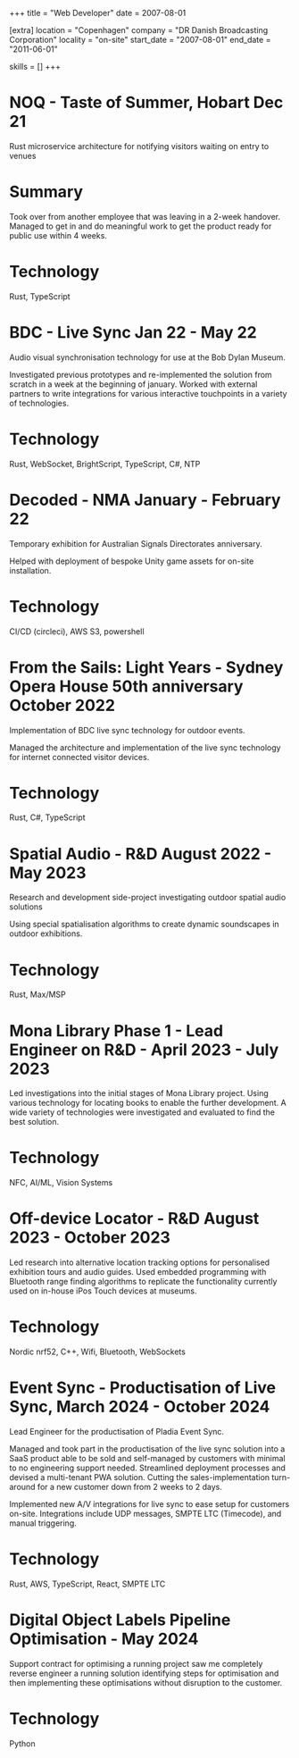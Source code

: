 +++
title = "Web Developer"
date = 2007-08-01

[extra]
location = "Copenhagen"
company = "DR Danish Broadcasting Corporation"
locality = "on-site"
start_date = "2007-08-01"
end_date = "2011-06-01"

skills = []
+++


NOQ - Taste of Summer, Hobart Dec 21
=

Rust microservice architecture for notifying visitors waiting on entry to venues

Summary
==
Took over from another employee that was leaving in a 2-week handover. Managed to
get in and do meaningful work to get the product ready for public use within 4 weeks.

Technology
==

Rust, TypeScript

BDC - Live Sync Jan 22 - May 22
=

Audio visual synchronisation technology for use at the Bob Dylan Museum.

Investigated previous prototypes and re-implemented the solution from scratch in
a week at the beginning of january. Worked with external partners to write
integrations for various interactive touchpoints in a variety of technologies.

Technology
==
Rust, WebSocket, BrightScript, TypeScript, C#, NTP

Decoded - NMA January - February 22
=

Temporary exhibition for Australian Signals Directorates anniversary.

Helped with deployment of bespoke Unity game assets for on-site installation.

Technology
==
CI/CD (circleci), AWS S3, powershell

From the Sails: Light Years - Sydney Opera House 50th anniversary October 2022
=

Implementation of BDC live sync technology for outdoor events.

Managed the architecture and implementation of the live sync technology for
internet connected visitor devices.

Technology
==
Rust, C#, TypeScript

Spatial Audio - R&D August 2022 - May 2023
=

Research and development side-project investigating outdoor spatial audio solutions

Using special spatialisation algorithms to create dynamic soundscapes in
outdoor exhibitions.

Technology
==
Rust, Max/MSP

Mona Library Phase 1 - Lead Engineer on R&D - April 2023 - July 2023
=

Led investigations into the initial stages of Mona Library project. Using various
technology for locating books to enable the further development.
A wide variety of technologies were investigated and evaluated to find the best solution.

Technology
==
NFC, AI/ML, Vision Systems

Off-device Locator - R&D August 2023 - October 2023
=

Led research into alternative location tracking options for personalised exhibition
tours and audio guides. Used embedded programming with Bluetooth range finding algorithms
to replicate the functionality currently used on in-house iPos Touch devices at museums.

Technology
=
Nordic nrf52, C++, Wifi, Bluetooth, WebSockets

Event Sync - Productisation of Live Sync, March 2024 - October 2024
=

Lead Engineer for the productisation of Pladia Event Sync.

Managed and took part in the productisation of the live sync solution into a
SaaS product able to be sold and self-managed by customers with minimal to no engineering
support needed. Streamlined deployment processes and devised a multi-tenant PWA solution.
Cutting the sales-implementation turn-around for a new customer down from 2 weeks to 2 days.

Implemented new A/V integrations for live sync to ease setup for customers on-site.
Integrations include UDP messages, SMPTE LTC (Timecode), and manual triggering.

Technology
=
Rust, AWS, TypeScript, React, SMPTE LTC

Digital Object Labels Pipeline Optimisation - May 2024
=

Support contract for optimising a running project saw me completely reverse engineer
a running solution identifying steps for optimisation and then implementing these
optimisations without disruption to the customer.

Technology
==
Python
